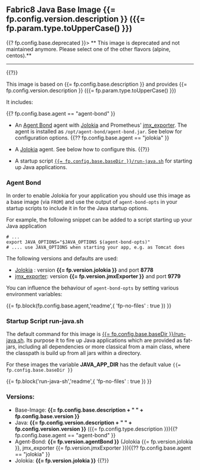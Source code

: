 ## Fabric8 Java Base Image {{= fp.config.version.description }} ({{= fp.param.type.toUpperCase() }})

{{? fp.config.base.deprecated }}> ** This image is deprecated and not maintained anymore. Please select one of the other flavors (alpine, centos).**

---

{{?}}

This image is based on {{= fp.config.base.description }} and provides {{= fp.config.version.description }} ({{= fp.param.type.toUpperCase() }})

It includes:

{{? fp.config.base.agent == "agent-bond" }}

- An [Agent Bond](https://github.com/fabric8io/agent-bond) agent with [Jolokia](http://www.jolokia.org) and Prometheus' [jmx_exporter](https://github.com/prometheus/jmx_exporter). The agent is installed as `/opt/agent-bond/agent-bond.jar`. See below for configuration options.
  {{?? fp.config.base.agent == "jolokia" }}
- A [Jolokia](http://www.jolokia.org) agent. See below how to configure this.
  {{?}}

- A startup script [`{{= fp.config.base.baseDir }}/run-java.sh`](#startup-script-run-javash) for starting up Java applications.

### Agent Bond

In order to enable Jolokia for your application you should use this image as a base image (via `FROM`) and use the output of `agent-bond-opts` in your startup scripts to include it in for the Java startup options.

For example, the following snippet can be added to a script starting up your Java application

    # ...
    export JAVA_OPTIONS="$JAVA_OPTIONS $(agent-bond-opts)"
    # .... use JAVA_OPTIONS when starting your app, e.g. as Tomcat does

The following versions and defaults are used:

- [Jolokia](http://www.jolokia.org) : version **{{= fp.version.jolokia }}** and port **8778**
- [jmx_exporter](https://github.com/prometheus/jmx_exporter): version **{{= fp.version.jmxExporter }}** and port **9779**

You can influence the behaviour of `agent-bond-opts` by setting various environment variables:

{{= fp.block(fp.config.base.agent,'readme',{ 'fp-no-files' : true }) }}

### Startup Script run-java.sh

The default command for this image is [{{= fp.config.base.baseDir }}/run-java.sh](https://github.com/fabric8io/run-java-sh). Its purpose it to fire up Java applications which are provided as fat-jars, including all dependencies or more classical from a main class, where the classpath is build up from all jars within a directory.

For these images the variable **JAVA_APP_DIR** has the default value `{{= fp.config.base.baseDir }}`

{{= fp.block('run-java-sh','readme',{ 'fp-no-files' : true }) }}

### Versions:

- Base-Image: **{{= fp.config.base.description + " " + fp.config.base.version }}**
- Java: **{{= fp.config.version.description + " " + fp.config.version.version }}** ({{= fp.config.type.description }}){{? fp.config.base.agent == "agent-bond" }}
- Agent-Bond: **{{= fp.version.agentBond }}** (Jolokia {{= fp.version.jolokia }}, jmx_exporter {{= fp.version.jmxExporter }}){{?? fp.config.base.agent == "jolokia" }}
- Jolokia: **{{= fp.version.jolokia }}**
  {{?}}
